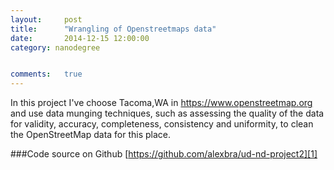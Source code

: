 ```yaml
---
layout:     post
title:      "Wrangling of Openstreetmaps data"
date:       2014-12-15 12:00:00
category: nanodegree 


comments:   true
---
```

In this project I've choose Tacoma,WA in https://www.openstreetmap.org and use data munging techniques, such as assessing the quality of the data for validity, accuracy, completeness, consistency and uniformity, to clean the OpenStreetMap data for this place.

###Code source on Github 
[https://github.com/alexbra/ud-nd-project2][1]

[1]:[https://github.com/alexbra/ud-nd-project2]